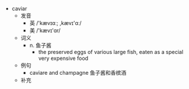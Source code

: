 - caviar
  - 发音
    - 英 /'kævɪɑː; ,kævɪ'ɑː/
    - 美 /'kævɪ'ɑr/
  - 词义
    - n. 鱼子酱
      - the preserved eggs of various large fish, eaten as a special very expensive food
  - 例句
    - caviare and champagne 鱼子酱和香槟酒
  - 补充